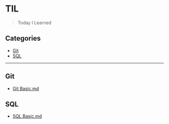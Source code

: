 # TIL
> Today I Learned

## Categories
* [Git](#git)
* [SQL](#sql)

---

## Git
* [Git Basic.md](git/git-basic.md)

## SQL
* [SQL Basic.md](sql/sql-basic.md)